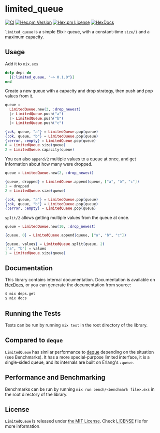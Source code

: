 # limited_queue

[![CI](https://github.com/discord/limited_queue/actions/workflows/ci.yml/badge.svg)](https://github.com/discord/limited_queue/actions/workflows/ci.yml)
[![Hex.pm Version](http://img.shields.io/hexpm/v/limited_queue.svg?style=flat)](https://hex.pm/packages/limited_queue)
[![Hex.pm License](http://img.shields.io/hexpm/l/limited_queue.svg?style=flat)](https://hex.pm/packages/limited_queue)
[![HexDocs](https://img.shields.io/badge/HexDocs-Yes-blue)](https://hexdocs.pm/limited_queue)

`limited_queue` is a simple Elixir queue, with a constant-time `size/1` and a maximum capacity.

## Usage

Add it to `mix.exs`

```elixir
defp deps do
  [{:limited_queue, "~> 0.1.0"}]
end
```

Create a new queue with a capacity and drop strategy, then push and pop values from it.

```elixir
queue = 
  LimitedQueue.new(2, :drop_newest)
  |> LimitedQueue.push("a")
  |> LimitedQueue.push("b")
  |> LimitedQueue.push("c")

{:ok, queue, "a"} = LimitedQueue.pop(queue)
{:ok, queue, "b"} = LimitedQueue.pop(queue)
{:error, :empty} = LimitedQueue.pop(queue)
0 = LimitedQueue.size(queue)
2 = LimitedQueue.capacity(queue)
```

You can also `append/2` multiple values to a queue at once, and get information about how many were dropped.

```elixir
queue = LimitedQueue.new(2, :drop_newest)

{queue, dropped} = LimitedQueue.append(queue, ["a", "b", "c"])
1 = dropped
2 = LimitedQueue.size(queue)

{:ok, queue, "a"} = LimitedQueue.pop(queue)
{:ok, queue, "b"} = LimitedQueue.pop(queue)
{:error, :empty} = LimitedQueue.pop(queue)
```

`split/2` allows getting multiple values from the queue at once.

```elixir
queue = LimitedQueue.new(10, :drop_newest)

{queue, 0} = LimitedQueue.append(queue, ["a", "b", "c"])

{queue, values} = LimitedQueue.split(queue, 2)
["a", "b"] = values
1 = LimitedQueue.size(queue)
```

## Documentation

This library contains internal documentation.
Documentation is available on [HexDocs](https://hexdocs.pm/limited_queue), 
or you can generate the documentation from source:

```bash
$ mix deps.get
$ mix docs
```

## Running the Tests

Tests can be run by running `mix test` in the root directory of the library.

## Compared to `deque`

`LimitedQueue` has similar performance to [deque](https://hex.pm/packages/deque) depending on the situation (see Benchmarks).
It has a more special-purpose limited interface, it is a single-sided queue, and its internals are built on Erlang's `:queue`.

## Performance and Benchmarking

Benchmarks can be run by running `mix run bench/<benchmark file>.exs` in the root directory of the library.

## License

`LimitedQueue` is released under [the MIT License](LICENSE).
Check [LICENSE](LICENSE) file for more information.

